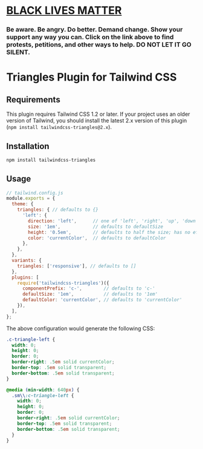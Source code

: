 # [BLACK LIVES MATTER](https://blacklivesmatters.carrd.co)

### Be aware. Be angry. Do better. Demand change. Show your support any way you can. Click on the link above to find protests, petitions, and other ways to help. DO NOT LET IT GO SILENT.

# Triangles Plugin for Tailwind CSS

## Requirements

This plugin requires Tailwind CSS 1.2 or later. If your project uses an older version of Tailwind, you should install the latest 2.x version of this plugin (`npm install tailwindcss-triangles@2.x`).

## Installation

```bash
npm install tailwindcss-triangles
```

## Usage

```js
// tailwind.config.js
module.exports = {
  theme: {
    triangles: { // defaults to {}
      'left': {
        direction: 'left',      // one of 'left', 'right', 'up', 'down', 'left-up', 'left-down', 'right-up', and 'right-down'
        size: '1em',            // defaults to defaultSize
        height: '0.5em',        // defaults to half the size; has no effect on the diagonal directions (e.g. 'left-up')
        color: 'currentColor',  // defaults to defaultColor
      },
    },
  },
  variants: {
    triangles: ['responsive'], // defaults to []
  },
  plugins: [
    require('tailwindcss-triangles')({
      componentPrefix: 'c-',        // defaults to 'c-'
      defaultSize: '1em',           // defaults to '1em'
      defaultColor: 'currentColor', // defaults to 'currentColor'
    }),
  ],
};
```

The above configuration would generate the following CSS:

```css
.c-triangle-left {
  width: 0;
  height: 0;
  border: 0;
  border-right: .5em solid currentColor;
  border-top: .5em solid transparent;
  border-bottom: .5em solid transparent;
}

@media (min-width: 640px) {
  .sm\\:c-triangle-left {
    width: 0;
    height: 0;
    border: 0;
    border-right: .5em solid currentColor;
    border-top: .5em solid transparent;
    border-bottom: .5em solid transparent;
  }
}
```
